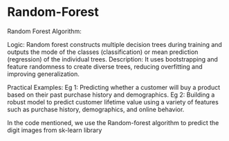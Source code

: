 # Random-Forest
Random Forest Algorithm:

Logic: Random forest constructs multiple decision trees during training and outputs the mode of the classes (classification) or mean prediction (regression) of the individual trees.
Description: It uses bootstrapping and feature randomness to create diverse trees, reducing overfitting and improving generalization.

Practical Examples:
Eg 1: Predicting whether a customer will buy a product based on their past purchase history and demographics.
Eg 2: Building a robust model to predict customer lifetime value using a variety of features such as purchase history, demographics, and online behavior.

In the code mentioned, we use the Random-forest algorithm to predict the digit images from sk-learn library

